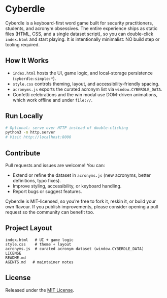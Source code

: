 # Cyberdle

Cyberdle is a keyboard-first word game built for security practitioners, students, and acronym obsessives. The entire experience ships as static files (HTML, CSS, and a single dataset script), so you can double-click `index.html` and start playing. It is intentionally minimalist: NO build step or tooling required.

## How It Works

- `index.html` hosts the UI, game logic, and local-storage persistence (`cyberdle:simple:*`).
- `style.css` controls theming, layout, and accessibility-friendly spacing.
- `acronyms.js` exports the curated acronym list via `window.CYBERDLE_DATA`.
- Confetti celebrations and the win modal use DOM-driven animations, which work offline and under `file://`.

## Run Locally

```bash
# Optional: serve over HTTP instead of double-clicking
python3 -m http.server
# Visit http://localhost:8000
```

## Contribute

Pull requests and issues are welcome! You can:

- Extend or refine the dataset in `acronyms.js` (new acronyms, better definitions, typo fixes).
- Improve styling, accessibility, or keyboard handling.
- Report bugs or suggest features.

Cyberdle is MIT-licensed, so you’re free to fork it, reskin it, or build your own flavour. If you publish improvements, please consider opening a pull request so the community can benefit too.

## Project Layout

```
index.html   # UI + game logic
style.css    # theme + layout
acronyms.js  # curated acronym dataset (window.CYBERDLE_DATA)
LICENSE
README.md
AGENTS.md   # maintainer notes
```

## License

Released under the [MIT License](LICENSE).
